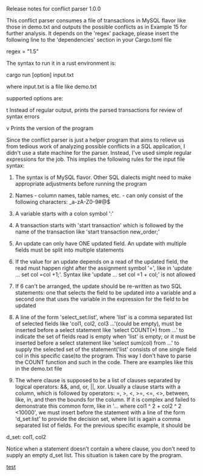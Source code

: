 Release notes for conflict parser 1.0.0

This conflict parser consumes a file of transactions in MySQL flavor like those in demo.txt and outputs the possible conflicts as in Example 15 
for further analysis. It depends on the 'regex' package, please insert the following line to the 'dependencies' section in your Cargo.toml file

regex = "1.5"

The syntax to run it in a rust environment is:

cargo run [option] input.txt

where input.txt is a file like demo.txt

supported options are:

t	Instead of regular output, prints the parsed transactions for review of syntax errors

v	Prints the version of the program

Since the conflict parser is just a helper program that aims to relieve us from tedious work of analyzing possible conflicts in a SQL application,
I didn't use a state machine for the parser. Instead, I've used simple regular expressions for the job. This implies the following rules for the input
file syntax:

1. The syntax is of MySQL flavor. Other SQL dialects might need to make appropriate adjustments before running the program

2. Names - column names, table names, etc. - can only consist of the following characters: _a-zA-Z0-9#@$

3. A variable starts with a colon symbol ':' 

4. A transaction starts with 'start transaction' which is followed by the name of the transaction like 'start transaction new_order;'

5. An update can only have ONE updated field. An update with multiple fields must be split into multiple statements

6. If the value for an update depends on a read of the updated field, the read must happen right after the assignment symbol '=', 
like in 'update ... set col =col +1;'. Syntax like 'update ... set col =1 + col;' is not allowed

7. If 6 can't be arranged, the update should be re-written as two SQL statements: one that selects the field to be updated into a variable 
and a second one that uses the variable in the expression for the field to be updated

8. A line of the form 'select_set:list', where 'list' is a comma separated list of selected fields like 'col1, col2, col3 ...'(could be empty), must be 
inserted before a select statement like 'select COUNT(*) from ...' to indicate the set of fields read is empty when 'list' is empty; or it must be 
inserted before a select statement like 'select sum(col) from ...' to supply the selected set of the statement('list' consists of one single field col 
in this specific case)to the program. This way I don't have to parse the COUNT function and such in the code. There are examples like this in 
the demo.txt file

9. The where clause is supposed to be a list of clauses separated by logical operators: &&, and, or, ||, xor. Usually a clause starts with a 
column, which is followed by operators: =, >, <, >=, <=, <>, between, like, in, and then the bounds for the column. If it is complex and 
failed to demonstrate this common form, like in '... where col1 ^ 2 + col2 ^ 2 <10000', we must insert before the statement with a line 
of the form 'd_set:list' to provide the decision set, where list is again a comma separated list of fields. For the previous specific example, it 
should be

d_set: col1, col2

Notice when a statement doesn't contain a where clause, you don't need to supply an empty d_set list. This situation is taken care by the 
program.

[test](https://www.bing.com)
